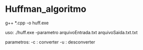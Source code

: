 # Huffman_algoritmo

g++ *.cpp -o huff.exe

uso:
./huff.exe -parametro arquivoEntrada.txt arquivoSaida.txt.txt

parametros:
-c : converter
-u : desconverter